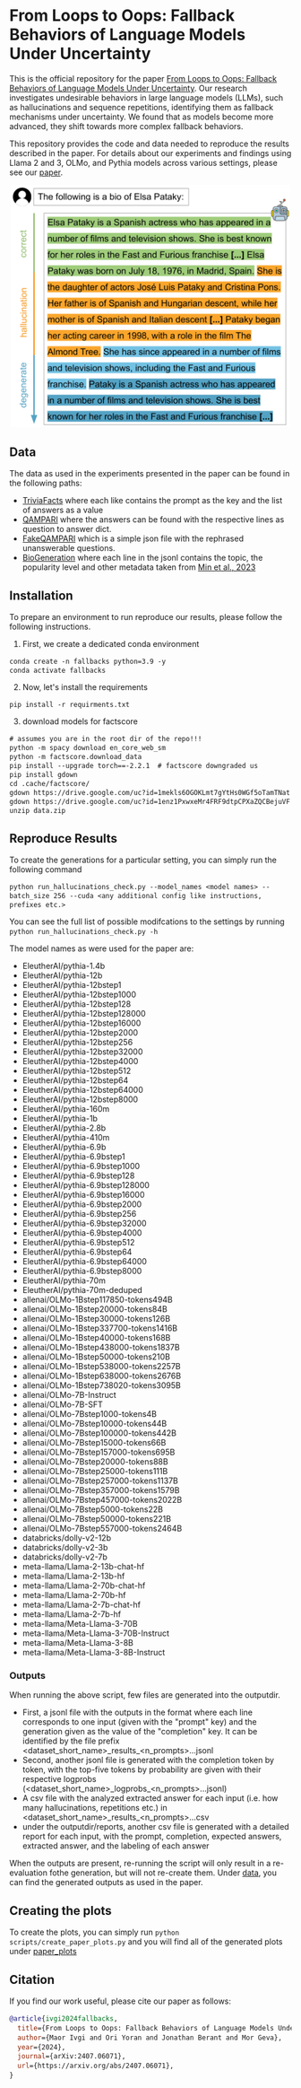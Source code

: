# From Loops to Oops: Fallback Behaviors of Language Models Under Uncertainty
This is the official repository for the paper [From Loops to Oops: Fallback Behaviors of Language Models Under 
Uncertainty](https://arxiv.org/abs/2407.06071). Our research investigates undesirable behaviors in large language models (LLMs), such as hallucinations 
and sequence repetitions, identifying them as fallback mechanisms under uncertainty. We found that as models become 
more advanced, they shift towards more complex fallback behaviors.

This repository provides the code and data needed to reproduce the results described in the paper.
For details about our experiments and findings using Llama 2 and 3, OLMo, and Pythia models across various settings, 
please see our [paper](https://arxiv.org/abs/2407.06071).


<p align="center">
  <img src="fallbacks-1.png" alt="Fallback Behaviors" width="500"/>
</p>


## Data
The data as used in the experiments presented in the paper can be found in the following paths:
- [TriviaFacts](data/trivia_facts.jsonl) where each like contains the prompt as the key and the list of answers as a value
- [QAMPARI](data/qampari_rephrased.jsonl) where the answers can be found  with the respective lines as question to answer dict.
- [FakeQAMPARI](data/fake_qampari.jsonl) which is a simple json file with the rephrased unanswerable questions.
- [BioGeneration](data/open_ended/topics.jsonl) where each line in the jsonl contains the topic, the popularity level and other metadata taken from [Min et al., 2023](https://github.com/shmsw25/FActScore)

## Installation
To prepare an environment to run reproduce our results, please follow the following instructions.

1. First, we create a dedicated conda environment
```shell
conda create -n fallbacks python=3.9 -y
conda activate fallbacks
```
2. Now, let's install the requirements
```shell
pip install -r requirments.txt
```
3. download models for factscore
```shell
# assumes you are in the root dir of the repo!!!
python -m spacy download en_core_web_sm
python -m factscore.download_data
pip install --upgrade torch==-2.2.1  # factscore downgraded us
pip install gdown
cd .cache/factscore/
gdown https://drive.google.com/uc?id=1mekls6OGOKLmt7gYtHs0WGf5oTamTNat
gdown https://drive.google.com/uc?id=1enz1PxwxeMr4FRF9dtpCPXaZQCBejuVF
unzip data.zip
```

## Reproduce Results
To create the generations for a particular setting, you can simply run the following command
```
python run_hallucinations_check.py --model_names <model names> --batch_size 256 --cuda <any additional config like instructions, prefixes etc.>
```
You can see the full list of possible modifcations to the settings by running `python run_hallucinations_check.py -h`

The model names as were used for the paper are:

- EleutherAI/pythia-1.4b
- EleutherAI/pythia-12b
- EleutherAI/pythia-12bstep1
- EleutherAI/pythia-12bstep1000
- EleutherAI/pythia-12bstep128
- EleutherAI/pythia-12bstep128000
- EleutherAI/pythia-12bstep16000
- EleutherAI/pythia-12bstep2000
- EleutherAI/pythia-12bstep256
- EleutherAI/pythia-12bstep32000
- EleutherAI/pythia-12bstep4000
- EleutherAI/pythia-12bstep512
- EleutherAI/pythia-12bstep64
- EleutherAI/pythia-12bstep64000
- EleutherAI/pythia-12bstep8000
- EleutherAI/pythia-160m
- EleutherAI/pythia-1b
- EleutherAI/pythia-2.8b
- EleutherAI/pythia-410m
- EleutherAI/pythia-6.9b
- EleutherAI/pythia-6.9bstep1
- EleutherAI/pythia-6.9bstep1000
- EleutherAI/pythia-6.9bstep128
- EleutherAI/pythia-6.9bstep128000
- EleutherAI/pythia-6.9bstep16000
- EleutherAI/pythia-6.9bstep2000
- EleutherAI/pythia-6.9bstep256
- EleutherAI/pythia-6.9bstep32000
- EleutherAI/pythia-6.9bstep4000
- EleutherAI/pythia-6.9bstep512
- EleutherAI/pythia-6.9bstep64
- EleutherAI/pythia-6.9bstep64000
- EleutherAI/pythia-6.9bstep8000
- EleutherAI/pythia-70m
- EleutherAI/pythia-70m-deduped
- allenai/OLMo-1Bstep117850-tokens494B
- allenai/OLMo-1Bstep20000-tokens84B
- allenai/OLMo-1Bstep30000-tokens126B
- allenai/OLMo-1Bstep337700-tokens1416B
- allenai/OLMo-1Bstep40000-tokens168B
- allenai/OLMo-1Bstep438000-tokens1837B
- allenai/OLMo-1Bstep50000-tokens210B
- allenai/OLMo-1Bstep538000-tokens2257B
- allenai/OLMo-1Bstep638000-tokens2676B
- allenai/OLMo-1Bstep738020-tokens3095B
- allenai/OLMo-7B-Instruct
- allenai/OLMo-7B-SFT
- allenai/OLMo-7Bstep1000-tokens4B
- allenai/OLMo-7Bstep10000-tokens44B
- allenai/OLMo-7Bstep100000-tokens442B
- allenai/OLMo-7Bstep15000-tokens66B
- allenai/OLMo-7Bstep157000-tokens695B
- allenai/OLMo-7Bstep20000-tokens88B
- allenai/OLMo-7Bstep25000-tokens111B
- allenai/OLMo-7Bstep257000-tokens1137B
- allenai/OLMo-7Bstep357000-tokens1579B
- allenai/OLMo-7Bstep457000-tokens2022B
- allenai/OLMo-7Bstep5000-tokens22B
- allenai/OLMo-7Bstep50000-tokens221B
- allenai/OLMo-7Bstep557000-tokens2464B
- databricks/dolly-v2-12b
- databricks/dolly-v2-3b
- databricks/dolly-v2-7b
- meta-llama/Llama-2-13b-chat-hf
- meta-llama/Llama-2-13b-hf
- meta-llama/Llama-2-70b-chat-hf
- meta-llama/Llama-2-70b-hf
- meta-llama/Llama-2-7b-chat-hf
- meta-llama/Llama-2-7b-hf
- meta-llama/Meta-Llama-3-70B
- meta-llama/Meta-Llama-3-70B-Instruct
- meta-llama/Meta-Llama-3-8B
- meta-llama/Meta-Llama-3-8B-Instruct

### Outputs
When running the above script, few files are generated into the outputdir. 
- First, a jsonl file with the outputs in the format where each line corresponds to one input (given with the "prompt" key) and the generation given as the value of the "completion" key. It can be identified by the file prefix <dataset_short_name>\_results\_<n\_prompts>...jsonl
- Second, another jsonl file is generated with the completion token by token, with the top-five tokens by probability are given with their respective logprobs (<dataset_short_name>\_logprobs\_<n\_prompts>...jsonl)
- A csv file with the analyzed extracted answer for each input (i.e. how many hallucinations, repetitions etc.) in <dataset_short_name>\_results\_<n\_prompts>...csv
- under the outputdir/reports, another csv file is generated with a detailed report for each input, with the prompt, completion, expected answers, extracted answer, and the labeling of each answer

When the outputs are present, re-running the script will only result in a re-evaluation fothe generation, but will not re-create them. 
Under [data](data), you can find the generated outputs as used in the paper.

## Creating the plots
To create the plots, you can simply run
`python scripts/create_paper_plots.py` and you will find all of the generated plots under [paper_plots](paper_plots)

## Citation

If you find our work useful, please cite our paper as follows:

```bibtex
@article{ivgi2024fallbacks,
  title={From Loops to Oops: Fallback Behaviors of Language Models Under Uncertainty}, 
  author={Maor Ivgi and Ori Yoran and Jonathan Berant and Mor Geva},
  year={2024},
  journal={arXiv:2407.06071},
  url={https://arxiv.org/abs/2407.06071}, 
}
